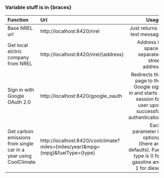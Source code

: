### Variable stuff is in **{braces}**

| Function                                                          | Url                                                                               | Usage                                                                                         |
| :--------                                                         | :-------------                                                                    | -------------:                                                                                |
| Base NREL url                                                     | http://localhost:8420/nrel                                                        | Just returns a test message                                                                        |
| Get local elctric company from NREL                               | http://localhost:8420/nrel/{address}                                              | Address is space-separated street address                                       |
| Sign in with Google OAuth 2.0                                     | http://localhost:8420/google_oauth                                                | Redirects the page to the Google sign in and starts a session for user upon successful authentication    |
| Get carbon emissions from single car in a year using CoolClimate  | http://localhost:8420/coolclimate?miles={miles/year}&mpg={mpg}&fuelType={type}    | Each parameter is optional (there are defaults). Fuel type is 0 for gasoline and 1 for diesel |

<!-- TODO: add default values -->